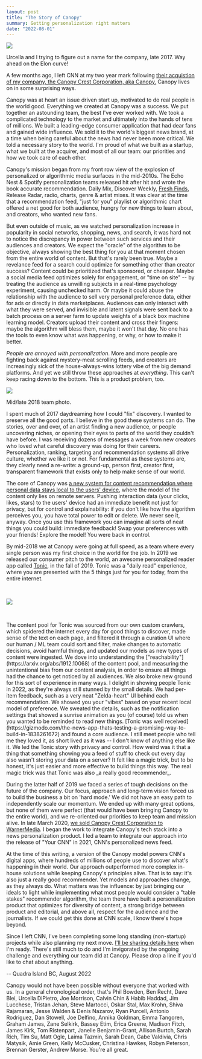 ```yaml
---
layout: post
title: "The Story of Canopy"
summary: Getting personalization right matters 
date: "2022-08-01"
---
```

<img src="/images/canoboard.jpg" class="big"/>
<p class="small">Urcella and I trying to figure out a name for the company, late 2017. Way ahead on the Elon curve!</p>

A few months ago, I left CNN at my two year mark following [their acquistion of my company, the Canopy Crest Corporation, aka Canopy.](https://notes.variogr.am/2020/04/07/canopy-is-joining-cnn/) Canopy lives on in some surprising ways.

Canopy was at heart an issue driven start up, motivated to do real people in the world good. Everything we created at Canopy was a success. We put together an astounding team, the best I've ever worked with. We took a complicated technology to the market and ultimately into the hands of tens of millions. We built a leading-edge consumer application that had dear fans and gained wide influence. We sold it to the world's biggest news brand, at a time when being careful about the news had never been more critical. We told a necessary story to the world. I'm proud of what we built as a startup, what we built at the acquirer, and most of all our team: our priorities and how we took care of each other. 

Canopy's mission began from my front row view of the explosion of personalized or algorithmic media surfaces in the mid-2010s. The Echo Nest & Spotify personalization teams released hit after hit and wrote the book accurate recommendation. Daily Mix, Discover Weekly, [Fresh Finds](https://notes.variogr.am/2015/07/31/fresh-finds/), Release Radar, radio, charts, genre & artist mixes. It was clear at the time that a recommendation feed, "just for you" playlist or algorithmic chart offered a net good for both audience, hungry for new things to learn about, and creators, who wanted new fans. 

But even outside of music, as we watched personalization increase in popularity in social networks, shopping, news, and search, it was hard not to notice the discrepancy in power between such services and their audiences and creators. We expect the "oracle" of the algorithm to be objective, always showing the best thing for you at that moment chosen from the entire world of content. But that's rarely been true. Maybe a revelance feed for a search could optimize for something other than creator success? Content could be prioritized that's sponsored, or cheaper. Maybe a social media feed optimizes solely for engagement, or "time on site" -- by treating the audience as unwilling subjects in a real-time psychology experiment, causing unchecked harm. Or maybe it could abuse the relationship with the audience to sell very personal preference data, either for ads or directly in data marketplaces. Audiences can only interact with what they were served, and invisible and latent signals were sent back to a batch process on a server farm to update weights of a black box machine learning model. Creators upload their content and cross their fingers: maybe the algorithm will bless them, maybe it won't that day. No one has the tools to even know what was happening, or why, or how to make it better.  

_People are annoyed with personalization_. More and more people are fighting back against mystery-meat scrolling feeds, and creators are increasingly sick of the house-always-wins lottery vibe of the big demand platforms. And yet we still throw these approaches at _everything_. This can't keep racing down to the bottom. This is a product problem, too. 

<img src="/images/canoteam.jpg" class='big'/>
<p class="small">Mid/late 2018 team photo.</p>

I spent much of 2017 daydreaming how I could "fix" discovery. I wanted to preserve all the good parts. I believe in the good these systems can do. The stories, over and over, of an artist finding a new audience, or people uncovering niches, or opening their eyes to parts of the world they couldn't have before. I was receiving dozens of messages a week from new creators who loved what careful discovery was doing for their careers. Personalization, ranking, targeting and recommendation systems all drive culture, whether we like it or not. For fundamental as these systems are, they clearly need a re-write: a ground-up, person first, creator first, transparent framework that exists only to help make sense of our world. 

The core of Canopy was [a new system for content recommendation where personal data stays local to the users' device](https://notes.variogr.am/2019/05/17/a-better-way/), where the model of the content only lies on remote servers. Pushing interaction data (your clicks, likes, stars) to the users' device had an immediate benefit not just for privacy, but for control and explainability: if you don't like how the algorithm perceives you, you have total power to edit or delete. We never see it, anyway. Once you use this framework you can imagine all sorts of neat things you could build: immediate feedback! Swap your preferences with your friends! Explore the model! You were back in control.


By mid-2018 we at Canopy were going at full speed, as a team where every single person was my first choice in the world for the job. In 2019 we released our consumer pitch to the world, an awesome personalized reader app called [Tonic](http://www.canopy.cr/tonic), in the fall of 2019. Tonic was a "daily read" experience, where you are presented with the 5 things just for you for today, from the entire internet. 

<p>
    &nbsp;
</p>
<img src="/images/tonic_style.png"/>
<p>
    &nbsp;
</p>
The content pool for Tonic was sourced from our own custom crawlers, which spidered the internet every day for good things to discover, made sense of the text on each page, and filtered it through a curation UI where our human / ML team could sort and filter, make changes to automatic decisions, avoid harmful things, and updated our models as new types of content were ingested. We dove into understanding the ["reachability"](https://arxiv.org/abs/1912.10068) of the content pool, and measuring the unintentional bias from our content analysis, in order to ensure all things had the chance to get noticed by all audiences. We also broke new ground for this sort of experience in many ways. I delight in showing people Tonic in 2022, as they're always still stunned by the small details. We had per-item feedback, such as a very neat "Zelda-heart" UI behind each recommendation. We showed you your "vibes" based on your recent local model of preference. We sweated the details, such as the notification settings that showed a sunrise animation as you (of course) told us when you wanted to be reminded to read new things. [Tonic was well received](https://gizmodo.com/the-news-app-thats-testing-a-promising-way-to-build-in-1838261672) and found a core audience. I still meet people who tell me they loved it, as short lived as it was -- I don't know of anything else like it. We led the Tonic story with privacy and control. How weird was it that a thing that something showing you a feed of stuff to check out every day also wasn't storing your data on a server? It felt like a magic trick, but to be honest, it's just easier and more effective to build things this way. The real magic trick was that Tonic was also _a really good recommender_. 


During the latter half of 2019 we faced a series of tough decisions on the future of the company. Our focus, approach and long-term vision forced us to build the business a bit on 'hard mode.' We did not have an easy path to independently scale our momentum. We ended up with many great options, but none of them were perfect (that would have been bringing Canopy to the entire world), and we re-oriented our priorities to keep team and mission alive. In late March 2020, [we sold Canopy Crest Corporation to WarnerMedia](https://notes.variogr.am/2020/04/07/canopy-is-joining-cnn/). I began the work to integrate Canopy's tech stack into a news personalization product. I led a team to integrate our approach into the release of "Your CNN" in 2021, CNN's personalized news feed. 

At the time of this writing, a version of the Canopy model powers CNN's digital apps, where hundreds of millions of people use to discover what's happening in their world. Our approach outperformed more complex in-house solutions while keeping Canopy's principles alive. That is to say: it's also just a really good recommender. Yet models and approaches change, as they always do. What matters was the influence: by just bringing our ideals to light while implementing what most people would consider a "table stakes" recommender algorithm, the team there have built a personalization product that optimizes for diversity of content, a strong bridge between product and editorial, and above all, respect for the audience and the journalists. If we could get this done at CNN scale, I know there's hope beyond. 

Since I left CNN, I've been completing some long standing (non-startup) projects while also planning my next move. [I'll be sharing details here](https://notes.variogr.am/) when I'm ready. There's still much to do and I'm invigorated by the ongoing challenge and everything our team did at Canopy. Please drop a line if you'd like to chat about anything. 

-- 
Quadra Island BC, August 2022



<p class='note'>Canopy would not have been possible without everyone that worked with us. In a general chronological order, that's Phil Bowden, Ben Recht, Dave Blei, Urcella DiPietro, Joe Morrison, Calvin Chin & Habib Haddad, Jim Lucchese, Tristan Jehan, Steve Martocci, Oskar Stal, Max Krohn, Shiva Rajamaran, Jesse Walden & Denis Nazarov, Ryan Purcell, Antonio Rodriguez, Dan Stowell, Joe Delfino, Annika Goldman, Emma Tangoren, Graham James, Zane Selkirk, Bassey Etim, Erica Greene, Madison Fitch, James Kirk, Tom Ristenpart, Janelle Benjamin-Grant, Allison Burtch, Sarah Rich, Tim Su, Matt Ogle, Laima Tazmin, Sarah Dean, Gabe Valdivia, Chris Matysik, Amie Green, Kelly McCusker, Christina Hawkes, Robyn Peterson, Brennan Gerster, Andrew Morse. You're all great. </p>






